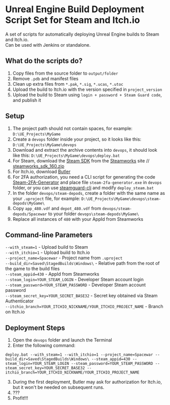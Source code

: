 # Unreal Engine Build Deployment Script Set for Steam and Itch.io

A set of scripts for automatically deploying Unreal Engine builds to Steam and Itch.io.  
Can be used with Jenkins or standalone.

## What do the scripts do?

1. Copy files from the source folder to `output/folder`
2. Remove `.pdb` and manifest files
3. Clean up extra files from `*.pak`, `*.sig`, `*.ucas`, `*.utoc`
4. Upload the build to Itch.io with the version specified in `project_version`
5. Upload the build to Steam using `login + password + Steam Guard code`, and publish it

## Setup

1. The project path should not contain spaces, for example: `D:\UE_Projects\MyGame`
2. Create a `devops` folder inside your project, so it looks like this: `D:\UE_Projects\MyGame\devops`
3. Download and extract the archive contents into `devops`, it should look like this:
   `D:\UE_Projects\MyGame\devops\deploy.bat`
4. For Steam, download the [Steam SDK](https://partner.steamgames.com/downloads/list) from
   the [Steamworks](https://partner.steamgames.com/doc/sdk)
   site // [steamworks_sdk_160.zip](https://partner.steamgames.com/downloads/steamworks_sdk_160.zip)
5. For Itch.io, download [Butler](https://itch.io/butler)
6. For 2FA authorization, you need a CLI script for generating the
   code [Steam-2FA-Generator](https://github.com/NeilMooreQ/Steam-2FA-Generator) and place file `steam-2fa-generator.exe` in `devops` folder, or you can
   use [steamguard-cli](https://github.com/dyc3/steamguard-cli) and modify `deploy_steam.bat`
7. In the folder `devops/steam-depods`, create a folder with the same name as your `.uproject` file, for example:
   `D:\UE_Projects\MyGame\devops\steam-depods\MyGame\`
8. Copy `app_480.vdf` and `depot_480.vdf` from `devops/steam-depods/Spacewar` to your folder
   `devops\steam-depods\MyGame\`
9. Replace all instances of `480` with your AppId from Steamworks

## Command-line Parameters

`--with_steam=1` - Upload build to Steam  
`--with_itchio=1` - Upload build to Itch.io  
`--project_name=Spacewar` - Project name from `.uproject`  
`--build_dir=Saved\StagedBuilds\Windows\` - Relative path from the root of the game to the build files  
`--steam_appid=430` - AppId from Steamworks  
`--steam_login=YOUR_STEAM_LOGIN` - Developer Steam account login  
`--steam_password=YOUR_STEAM_PASSWORD` - Developer Steam account password  
`--steam_secret_key=YOUR_SECRET_BASE32` - Secret key obtained via Steam Authenticator  
`--itchio_branch=YOUR_ITCHIO_NICKNAME/YOUR_ITCHIO_PROJECT_NAME` - Branch on Itch.io

## Deployment Steps

1. Open the `devops` folder and launch the Terminal
2. Enter the following command:

```Batch
deploy.bat --with_steam=1 --with_itchio=1 --project_name=Spacewar --build_dir=Saved\StagedBuilds\Windows\ --steam_appid=430 --steam_login=YOUR_STEAM_LOGIN --steam_password=YOUR_STEAM_PASSWORD --steam_secret_key=YOUR_SECRET_BASE32 --itchio_branch=YOUR_ITCHIO_NICKNAME/YOUR_ITCHIO_PROJECT_NAME 
```

3. During the first deployment, Butler may ask for authorization for Itch.io, but it won't be needed on subsequent runs.
4. ???
5. Profit!!!
